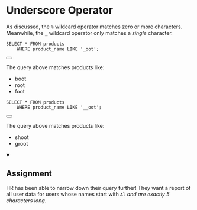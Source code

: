 <div class="viewer p-4"><h1>Underscore Operator</h1>
<p>As discussed, the <code>%</code> wildcard operator matches zero or more characters. Meanwhile, the <code>_</code> wildcard operator only matches a <em>single</em> character.</p>

<div style="position: relative">
  <pre class="language-sql" tabindex="0"><code class="language-sql"><span class="token keyword keyword-select">SELECT</span> <span class="token operator">*</span> <span class="token keyword keyword-from">FROM</span> products
    <span class="token keyword keyword-where">WHERE</span> product_name <span class="token operator">LIKE</span> <span class="token string">'_oot'</span><span class="token punctuation">;</span>
</code></pre>

  <button class="markdown-it-code-copy absolute right-2 top-1 z-10 m-1 h-6 w-6 cursor-pointer rounded bg-gray-950 focus:outline-white hover:opacity-50" data-clipboard-text="SELECT * FROM products
    WHERE product_name LIKE '_oot';" title="Copy to clipboard" data-event-click="true">
    <svg xmlns="http://www.w3.org/2000/svg" stroke="gray" fill="gray-950" viewBox="0 0 24 24" stroke-width="1.5" class="w-6 h-6"><path stroke-linecap="round" stroke-linejoin="round" d="M8.25 7.5V6.108c0-1.135.845-2.098 1.976-2.192.373-.03.748-.057 1.123-.08M15.75 18H18a2.25 2.25 0 002.25-2.25V6.108c0-1.135-.845-2.098-1.976-2.192a48.424 48.424 0 00-1.123-.08M15.75 18.75v-1.875a3.375 3.375 0 00-3.375-3.375h-1.5a1.125 1.125 0 01-1.125-1.125v-1.5A3.375 3.375 0 006.375 7.5H5.25m11.9-3.664A2.251 2.251 0 0015 2.25h-1.5a2.251 2.251 0 00-2.15 1.586m5.8 0c.065.21.1.433.1.664v.75h-6V4.5c0-.231.035-.454.1-.664M6.75 7.5H4.875c-.621 0-1.125.504-1.125 1.125v12c0 .621.504 1.125 1.125 1.125h9.75c.621 0 1.125-.504 1.125-1.125V16.5a9 9 0 00-9-9z" aria-labelledby="copy icon"></path></svg>
  </button>
</div>
<p>The query above matches products like:</p>
<ul>
<li>boot</li>
<li>root</li>
<li>foot</li>
</ul>

<div style="position: relative">
  <pre class="language-sql" tabindex="0"><code class="language-sql"><span class="token keyword keyword-select">SELECT</span> <span class="token operator">*</span> <span class="token keyword keyword-from">FROM</span> products
    <span class="token keyword keyword-where">WHERE</span> product_name <span class="token operator">LIKE</span> <span class="token string">'__oot'</span><span class="token punctuation">;</span>
</code></pre>

  <button class="markdown-it-code-copy absolute right-2 top-1 z-10 m-1 h-6 w-6 cursor-pointer rounded bg-gray-950 focus:outline-white hover:opacity-50" data-clipboard-text="SELECT * FROM products
    WHERE product_name LIKE '__oot';" title="Copy to clipboard" data-event-click="true">
    <svg xmlns="http://www.w3.org/2000/svg" stroke="gray" fill="gray-950" viewBox="0 0 24 24" stroke-width="1.5" class="w-6 h-6"><path stroke-linecap="round" stroke-linejoin="round" d="M8.25 7.5V6.108c0-1.135.845-2.098 1.976-2.192.373-.03.748-.057 1.123-.08M15.75 18H18a2.25 2.25 0 002.25-2.25V6.108c0-1.135-.845-2.098-1.976-2.192a48.424 48.424 0 00-1.123-.08M15.75 18.75v-1.875a3.375 3.375 0 00-3.375-3.375h-1.5a1.125 1.125 0 01-1.125-1.125v-1.5A3.375 3.375 0 006.375 7.5H5.25m11.9-3.664A2.251 2.251 0 0015 2.25h-1.5a2.251 2.251 0 00-2.15 1.586m5.8 0c.065.21.1.433.1.664v.75h-6V4.5c0-.231.035-.454.1-.664M6.75 7.5H4.875c-.621 0-1.125.504-1.125 1.125v12c0 .621.504 1.125 1.125 1.125h9.75c.621 0 1.125-.504 1.125-1.125V16.5a9 9 0 00-9-9z" aria-labelledby="copy icon"></path></svg>
  </button>
</div>
<p>The query above matches products like:</p>
<ul>
<li>shoot</li>
<li>groot</li>
</ul>
<details open="">
<summary>
<h2>Assignment</h2>
</summary>
<p>HR has been able to narrow down their query further! They want a report of all user data for users whose names start with <code>Al</code> <em>and are exactly 5 characters long</em>.</p>
</details>
</div>